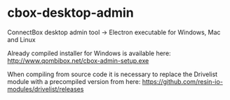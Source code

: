 # cbox-desktop-admin
ConnectBox desktop admin tool -> Electron executable for Windows, Mac and Linux

Already compiled installer for Windows is available here:
http://www.qombibox.net/cbox-admin-setup.exe

When compiling from source code it is necessary to replace the Drivelist module with a precompiled version from here:
https://github.com/resin-io-modules/drivelist/releases
